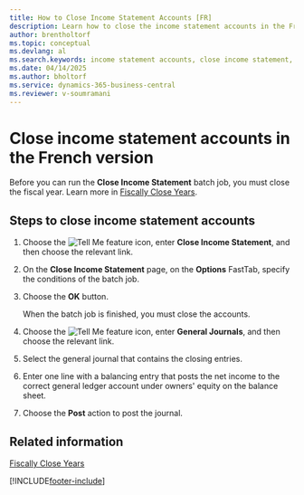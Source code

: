 ```yaml
---
title: How to Close Income Statement Accounts [FR]
description: Learn how to close the income statement accounts in the French version of Business Central
author: brentholtorf
ms.topic: conceptual
ms.devlang: al
ms.search.keywords: income statement accounts, close income statement, close fiscal year, French version
ms.date: 04/14/2025
ms.author: bholtorf
ms.service: dynamics-365-business-central
ms.reviewer: v-soumramani
---
```


# Close income statement accounts in the French version

Before you can run the **Close Income Statement** batch job, you must close the fiscal year. Learn more in [Fiscally Close Years](how-to-fiscally-close-years.md).  

## Steps to close income statement accounts  

1. Choose the ![Tell Me feature](../../media/ui-search/search_small.png "Tell me what you want to do") icon, enter **Close Income Statement**, and then choose the relevant link.  
1. On the **Close Income Statement** page, on the **Options** FastTab, specify the conditions of the batch job.  
1. Choose the **OK** button.  

   When the batch job is finished, you must close the accounts.  

1. Choose the ![Tell Me feature](../../media/ui-search/search_small.png "Tell me what you want to do") icon, enter **General Journals**, and then choose the relevant link.  
1. Select the general journal that contains the closing entries.  
1. Enter one line with a balancing entry that posts the net income to the correct general ledger account under owners' equity on the balance sheet.  
1. Choose the **Post** action to post the journal.  

## Related information

[Fiscally Close Years](how-to-fiscally-close-years.md)

[!INCLUDE[footer-include](../../includes/footer-banner.md)]
